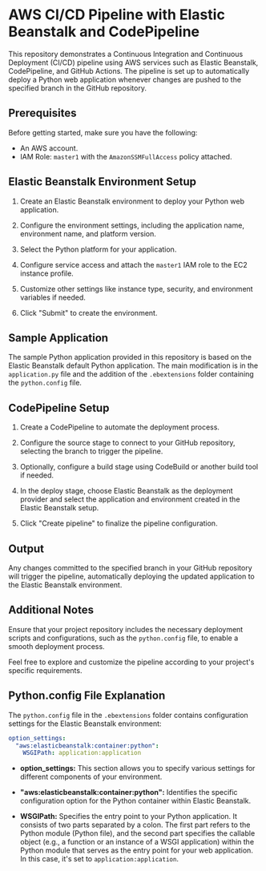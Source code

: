 # AWS CI/CD Pipeline with Elastic Beanstalk and CodePipeline

This repository demonstrates a Continuous Integration and Continuous Deployment (CI/CD) pipeline using AWS services such as Elastic Beanstalk, CodePipeline, and GitHub Actions. The pipeline is set up to automatically deploy a Python web application whenever changes are pushed to the specified branch in the GitHub repository.

## Prerequisites

Before getting started, make sure you have the following:

- An AWS account.
- IAM Role: `master1` with the `AmazonSSMFullAccess` policy attached.

## Elastic Beanstalk Environment Setup

1. Create an Elastic Beanstalk environment to deploy your Python web application.

2. Configure the environment settings, including the application name, environment name, and platform version.

3. Select the Python platform for your application.

4. Configure service access and attach the `master1` IAM role to the EC2 instance profile.

5. Customize other settings like instance type, security, and environment variables if needed.

6. Click "Submit" to create the environment.

## Sample Application

The sample Python application provided in this repository is based on the Elastic Beanstalk default Python application. The main modification is in the `application.py` file and the addition of the `.ebextensions` folder containing the `python.config` file.

## CodePipeline Setup

1. Create a CodePipeline to automate the deployment process.

2. Configure the source stage to connect to your GitHub repository, selecting the branch to trigger the pipeline.

3. Optionally, configure a build stage using CodeBuild or another build tool if needed.

4. In the deploy stage, choose Elastic Beanstalk as the deployment provider and select the application and environment created in the Elastic Beanstalk setup.

5. Click "Create pipeline" to finalize the pipeline configuration.

## Output

Any changes committed to the specified branch in your GitHub repository will trigger the pipeline, automatically deploying the updated application to the Elastic Beanstalk environment.

## Additional Notes

Ensure that your project repository includes the necessary deployment scripts and configurations, such as the `python.config` file, to enable a smooth deployment process.

Feel free to explore and customize the pipeline according to your project's specific requirements.

## Python.config File Explanation

The `python.config` file in the `.ebextensions` folder contains configuration settings for the Elastic Beanstalk environment:

```yaml
option_settings:
  "aws:elasticbeanstalk:container:python":
    WSGIPath: application:application
```

- **option_settings:** This section allows you to specify various settings for different components of your environment.

- **"aws:elasticbeanstalk:container:python":** Identifies the specific configuration option for the Python container within Elastic Beanstalk.

- **WSGIPath:** Specifies the entry point to your Python application. It consists of two parts separated by a colon. The first part refers to the Python module (Python file), and the second part specifies the callable object (e.g., a function or an instance of a WSGI application) within the Python module that serves as the entry point for your web application. In this case, it's set to `application:application`.
